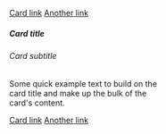 <!--
Обязательное задание.

Выполнить все задачи в теге script. Комментарии, в которых написаны задачи, не
стирать, код с решением задачи пишем под комментарием.
-->

<a href="#" class="card-link">Card link</a>
<a href="#" class="card-link">Another link</a>

<div class="card" style="width: 18rem;">
<div class="card-body">
<h5 class="card-title" data-number="100">Card title</h5>
<h6 class="card-subtitle mb-2 text-muted">Card subtitle</h6>
<p class="card-text" data-number="50">
Some quick example text to build on the card title and make up the bulk of the card's
content.
</p>
<a href="#" id="super_link" class="card-link">Card link</a>
<a href="#" class="card-link" data-number="50">Another link</a>
</div>
</div>

<script>
"use strict";

/*
1. Найти по id, используя getElementById, элемент с id равным "super_link" и
вывести этот элемент в консоль.
*/

/*
2. Внутри всех элементов на странице, которые имеют класс "card-link",
поменяйте текст внутри элемента на "ссылка".
*/

/*
3. Найти все элементы на странице с классом "card-link", которые лежат в
элементе с классом "card-body" и вывести полученную коллекцию в консоль.
*/

/*
4. Найти первый попавшийся элемент на странице у которого есть атрибут
data-number со значением 50 и вывести его в консоль.
*/

/*
5. Выведите содержимое тега title в консоль.
*/

/*
6. Получите элемент с классом "card-title" и выведите его родительский узел
в консоль.
*/

/*
7. Создайте тег p, запишите внутри него текст "Привет" и добавьте созданный
тег в начало элемента, который имеет класс "card".
*/

/*
8. Удалите тег h6 на странице.
*/

/*
9. Создайте мини приложение "Гадалку" (не обязательное)

Пользователю отображается кнопка "Предсказать" и при клике на кнопку из массива с текстами предсказаний должно отобразиться случайное предсказание.
/
/
10. Создайте мини приложение "Список целей" (не обязательное)
Пользователю отображается поле ввода и кнопка добавить. При клике на кнопку "Добавить" берем текст из поля ввода и добавляем в список целей новую цель. Если интересно, можете сохранять список целей в localStorage.

*/